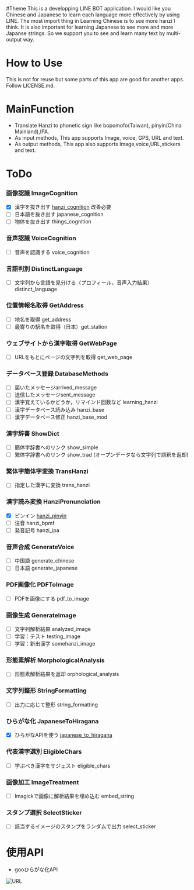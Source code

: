 
#Theme
This is a developping LINE BOT application.
I would like you Chinese and Japanese to learn each language more effectively by using LINE.
The most import thing in Learning Chinese is to see more hanzi I think. It is also important for learning Japanese to see more and more Japanse strings.
So we support you to see and learn many text by multi-output way.

# How to Use
This is not for reuse but some parts of this app are good for another apps.
Follow LICENSE.md.

# MainFunction

- Translate Hanzi to phonetic sign like bopomofo(Taiwan), pinyin(China Mainland),IPA.
- As input methods, This app supports Image, voice, GPS, URL and text.
- As output methods, This app also supports Image,voice,URL,stickers and text.

# ToDo

### 画像認識 ImageCognition
- [x] 漢字を抜き出す [hanzi_cognition](/ImageCognition/hanzi_cognition.php)
  改善必要
- [ ] 日本語を抜き出す japanese_cognition
- [ ] 物体を抜き出す things_cognition

### 音声認識 VoiceCognition
- [ ] 音声を認識する voice_cognition

### 言語判別 DistinctLanguage
- [ ] 文字列から言語を見分ける（プロフィール，音声入力結果）distinct_language

### 位置情報名取得 GetAddress
- [ ] 地名を取得 get_address
- [ ] 最寄りの駅名を取得（日本）get_station

### ウェブサイトから漢字取得 GetWebPage
- [ ] URLをもとにページの文字列を取得 get_web_page

### データベース登録 DatabaseMethods
- [ ] 届いたメッセージarrived_message
- [ ] 送信したメッセージsent_message
- [ ] 漢字覚えているかどうか，リマインド回数など learning_hanzi
- [ ] 漢字データベース読み込み hanzi_base
- [ ] 漢字データベース修正 hanzi_base_mod

### 漢字辞書 ShowDict
- [ ] 簡体字辞書へのリンク show_simple 
- [ ] 繁体字辞書へのリンク show_trad
(オープンデータなら文字列で語釈を返却)

### 繁体字簡体字変換 TransHanzi
- [ ] 指定した漢字に変換 trans_hanzi

### 漢字読み変換 HanziPronunciation
- [x] ピンイン [hanzi_pinyin](/HanziPronunciation/hanzi_pinyin.php)
- [ ] 注音 hanzi_bpmf
- [ ] 発音記号 hanzi_ipa

### 音声合成 GenerateVoice
- [ ] 中国語 generate_chinese
- [ ] 日本語 generate_japanese

### PDF画像化 PDFToImage
- [ ] PDFを画像にする pdf_to_image

### 画像生成 GenerateImage
- [ ] 文字列解析結果 analyzed_image
- [ ] 学習：テスト testing_image
- [ ] 学習：新出漢字 somehanzi_image

### 形態素解析 MorphologicalAnalysis
- [ ] 形態素解析結果を返却 orphological_analysis

### 文字列整形 StringFormatting
- [ ] 出力に応じて整形 string_formatting

### ひらがな化 JapaneseToHiragana
- [x] ひらがなAPIを使う [japanese_to_hiragana](/JapaneseToHiragana/japanese_to_hiragana.php)

### 代表漢字選別 EligibleChars
- [ ] 学ぶべき漢字をサジェスト eligible_chars

### 画像加工 ImageTreatment
- [ ] Imagickで画像に解析結果を埋め込む embed_string

### スタンプ選択 SelectSticker
- [ ] 該当するイメージのスタンプをランダムで出力 select_sticker

# 使用API
- gooひらがな化API

![URL](https://u.xgoo.jp/img/sgoo.png "gooロゴ")